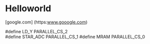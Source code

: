 # Helloworld
[google.com] (https:www.gooogle.com)

#define LD_Y     PARALLEL_CS_2  
#define STAR_ADC PARALLEL_CS_1
#define MRAM     PARALLEL_CS_0
